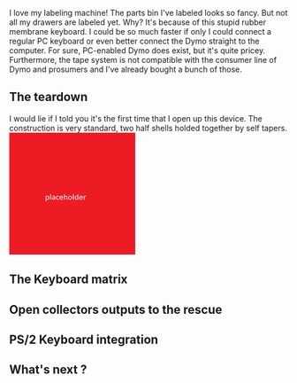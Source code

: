 I love my labeling machine! The parts bin I've labeled looks so fancy. But not all my drawers are labeled yet. Why? It's because of this stupid rubber membrane keyboard. I could be so much faster if only I could connect a regular PC keyboard or even better connect the Dymo straight to the computer.
For sure, PC-enabled Dymo does exist, but it's quite pricey.
Furthermore, the tape system is not compatible with the consumer line of Dymo and prosumers and I've already bought a bunch of those.

## The teardown
I would lie if I told you it's the first time that I open up this device.
The construction is very standard, two half shells holded together by self tapers.
![The backside of the Dymo](placeholder.png)

## The Keyboard matrix

## Open collectors outputs to the rescue

## PS/2 Keyboard integration

## What's next ?
